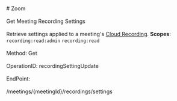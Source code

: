 <br>#     Zoom</br>
<br>Get Meeting Recording Settings</br>
<br>Retrieve settings applied to a meeting's [Cloud Recording](https://support.zoom.us/hc/en-us/articles/203741855-Cloud-Recording).
**Scopes**: `recording:read:admin` `recording:read`
 </br>
<br>Method: Get</br>
<br>OperationID: recordingSettingUpdate</br>
<br>EndPoint:</br>
<br>/meetings/{meetingId}/recordings/settings</br>
